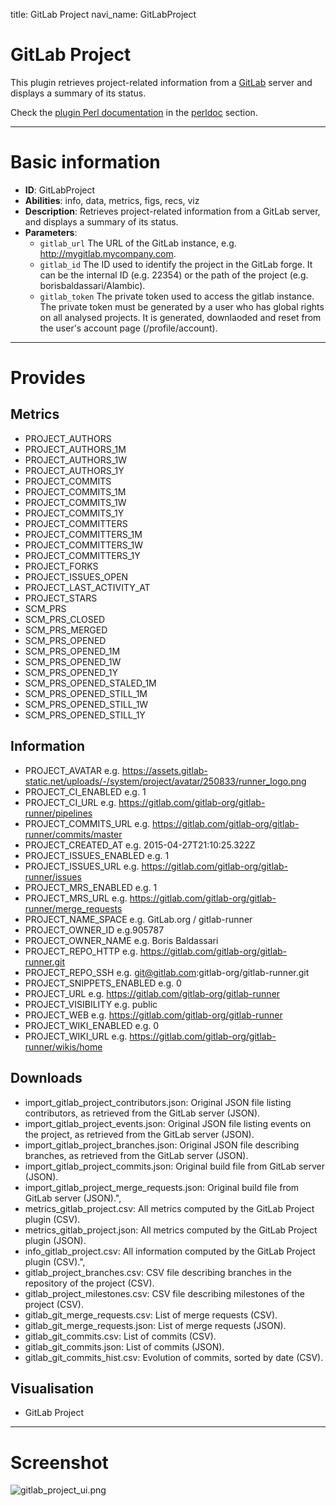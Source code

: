 title: GitLab Project
navi_name: GitLabProject


# GitLab Project

This plugin retrieves project-related information from a [GitLab](https://about.gitlab.com/) server and displays a summary of its status.

Check the [plugin Perl documentation](/perldoc/Alambic/Plugins/GitLabProject.pm.html) in the [perldoc](/perldoc/index.html) section.


-----

# Basic information

* **ID**: GitLabProject
* **Abilities**: info, data, metrics, figs, recs, viz
* **Description**:
  Retrieves project-related information from a GitLab server, and displays a summary of its status.
* **Parameters**:
  * `gitlab_url` The URL of the GitLab instance, e.g. http://mygitlab.mycompany.com.
  * `gitlab_id` The ID used to identify the project in the GitLab forge. It can be the internal ID (e.g. 22354) or the path of the project (e.g. borisbaldassari/Alambic).
  * `gitlab_token` The private token used to access the gitlab instance. The private token must be generated by a user who has global rights on all analysed projects. It is generated, downlaoded and reset from the user's account page (/profile/account).

-----

# Provides

## Metrics
* PROJECT_AUTHORS
* PROJECT_AUTHORS_1M
* PROJECT_AUTHORS_1W
* PROJECT_AUTHORS_1Y
* PROJECT_COMMITS
* PROJECT_COMMITS_1M
* PROJECT_COMMITS_1W
* PROJECT_COMMITS_1Y
* PROJECT_COMMITTERS
* PROJECT_COMMITTERS_1M
* PROJECT_COMMITTERS_1W
* PROJECT_COMMITTERS_1Y
* PROJECT_FORKS
* PROJECT_ISSUES_OPEN
* PROJECT_LAST_ACTIVITY_AT
* PROJECT_STARS
* SCM_PRS
* SCM_PRS_CLOSED
* SCM_PRS_MERGED
* SCM_PRS_OPENED
* SCM_PRS_OPENED_1M
* SCM_PRS_OPENED_1W
* SCM_PRS_OPENED_1Y
* SCM_PRS_OPENED_STALED_1M
* SCM_PRS_OPENED_STILL_1M
* SCM_PRS_OPENED_STILL_1W
* SCM_PRS_OPENED_STILL_1Y

## Information

* PROJECT_AVATAR e.g. https://assets.gitlab-static.net/uploads/-/system/project/avatar/250833/runner_logo.png
* PROJECT_CI_ENABLED e.g. 1
* PROJECT_CI_URL e.g. https://gitlab.com/gitlab-org/gitlab-runner/pipelines
* PROJECT_COMMITS_URL e.g. https://gitlab.com/gitlab-org/gitlab-runner/commits/master
* PROJECT_CREATED_AT e.g. 2015-04-27T21:10:25.322Z
* PROJECT_ISSUES_ENABLED e.g. 1
* PROJECT_ISSUES_URL e.g. https://gitlab.com/gitlab-org/gitlab-runner/issues
* PROJECT_MRS_ENABLED e.g. 1
* PROJECT_MRS_URL e.g. https://gitlab.com/gitlab-org/gitlab-runner/merge_requests
* PROJECT_NAME_SPACE e.g. GitLab.org / gitlab-runner
* PROJECT_OWNER_ID e.g.905787
* PROJECT_OWNER_NAME e.g. Boris Baldassari
* PROJECT_REPO_HTTP e.g. https://gitlab.com/gitlab-org/gitlab-runner.git
* PROJECT_REPO_SSH e.g. git@gitlab.com:gitlab-org/gitlab-runner.git
* PROJECT_SNIPPETS_ENABLED e.g. 0
* PROJECT_URL e.g. https://gitlab.com/gitlab-org/gitlab-runner
* PROJECT_VISIBILITY e.g. public
* PROJECT_WEB e.g. https://gitlab.com/gitlab-org/gitlab-runner
* PROJECT_WIKI_ENABLED e.g. 0
* PROJECT_WIKI_URL e.g. https://gitlab.com/gitlab-org/gitlab-runner/wikis/home


## Downloads

* import_gitlab_project_contributors.json: Original JSON file listing contributors, as retrieved from the GitLab server (JSON).
* import_gitlab_project_events.json: Original JSON file listing events on the project, as retrieved from the GitLab server (JSON).
* import_gitlab_project_branches.json: Original JSON file describing branches, as retrieved from the GitLab server (JSON).
* import_gitlab_project_commits.json: Original build file from GitLab server (JSON).
* import_gitlab_project_merge_requests.json: Original build file from GitLab server (JSON).",
* metrics_gitlab_project.csv: All metrics computed by the GitLab Project plugin (CSV).
* metrics_gitlab_project.json: All metrics computed by the GitLab Project plugin (JSON).
* info_gitlab_project.csv: All information computed by the GitLab Project plugin (CSV).",
* gitlab_project_branches.csv: CSV file describing branches in the repository of the project (CSV).
* gitlab_project_milestones.csv: CSV file describing milestones of the project (CSV).
* gitlab_git_merge_requests.csv: List of merge requests (CSV).
* gitlab_git_merge_requests.json: List of merge requests (JSON).
* gitlab_git_commits.csv: List of commits (CSV).
* gitlab_git_commits.json: List of commits (JSON).
* gitlab_git_commits_hist.csv: Evolution of commits, sorted by date (CSV).

## Visualisation

* GitLab Project

-----

# Screenshot

![gitlab_project_ui.png](/images/gitlab_project_ui.png)
